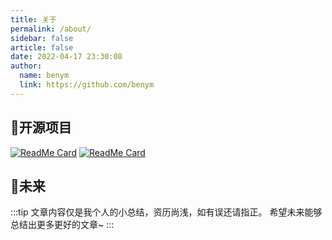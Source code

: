 ```yaml
---
title: 关于
permalink: /about/
sidebar: false
article: false
date: 2022-04-17 23:30:08
author:
  name: benym
  link: https://github.com/benym
---
```

## 🍧开源项目
[<img src="https://github-readme-stats.vercel.app/api/pin/?username=benym&amp;repo=HNECV" alt="ReadMe Card" class="no-zoom">](https://github.com/benym/HNECV)
[<img src="https://github-readme-stats.vercel.app/api/pin/?username=benym&amp;repo=distributed-redis-spring-boot" alt="ReadMe Card" class="no-zoom">](https://github.com/benym/distributed-redis-spring-boot)

## 🎈未来
:::tip
文章内容仅是我个人的小总结，资历尚浅，如有误还请指正。
希望未来能够总结出更多更好的文章~
:::